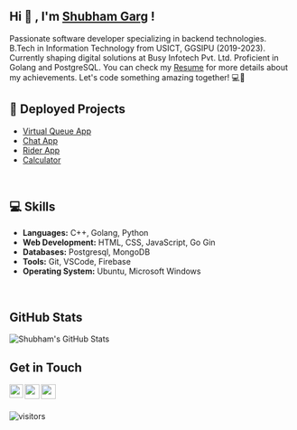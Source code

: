 <!--
**shubhamgarg1671/shubhamgarg1671** is a ✨ _special_ ✨ repository because its `README.md` (this file) appears on your GitHub profile.
-->

## Hi 👋 , I'm [Shubham Garg](https://www.linkedin.com/in/shubhamgarg1671/) !
Passionate software developer specializing in backend technologies. B.Tech in Information Technology from USICT, GGSIPU (2019-2023). Currently shaping digital solutions at Busy Infotech Pvt. Ltd. Proficient in Golang and PostgreSQL. You can check my [Resume](https://cutt.ly/shubham-resume) for more details about my achievements. Let's code something amazing together! 💻🚀

## 📕 Deployed Projects 
- [Virtual Queue App](https://play.google.com/store/apps/details?id=com.virtualqueue.app)
- [Chat App](https://shubhamgarg-chat-app.herokuapp.com/)
- [Rider App](https://play.google.com/store/apps/details?id=com.checkmed.rider)
- [Calculator](https://shubhamgarg-calculator.herokuapp.com/)

<br/>

## 💻 Skills

- **Languages:** C++, Golang, Python
- **Web Development:** HTML, CSS, JavaScript, Go Gin
- **Databases:** Postgresql, MongoDB
- **Tools:** Git, VSCode, Firebase
- **Operating System:** Ubuntu, Microsoft Windows
<br/>

## GitHub Stats

![Shubham's GitHub Stats](https://github-readme-stats.vercel.app/api?username=shubhamgarg1671&show_icons=true&theme=radical)

## Get in Touch
<a href="https://www.linkedin.com/in/shubhamgarg1671/">
  <img align="left" width="24px" src="https://img.icons8.com/external-justicon-lineal-color-justicon/64/000000/external-linkedin-social-media-justicon-lineal-color-justicon.png"/>
</a>
<a href="mailto:shubhamgarg1671@gmail.com">
  <img align="left" width="26px" src="https://img.icons8.com/external-justicon-lineal-color-justicon/64/000000/external-gmail-social-media-justicon-lineal-color-justicon.png"/>
</a>
<a href="https://stackoverflow.com/users/12575211/shubham-garg">
<img align="left" width="26px" src="https://cdn-icons-png.flaticon.com/512/2111/2111628.png"/>
</a>

<br />
<br />

![visitors](https://visitor-badge.laobi.icu/badge?page_id=shubhamgarg1671.shubhamgarg1671)
